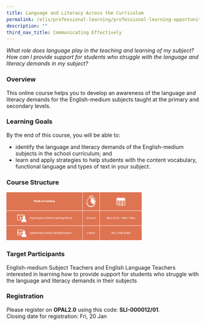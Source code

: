 ```yaml
---
title: Language and Literacy Across the Curriculum
permalink: /elis/professional-learning/professional-learning-opportunities/language-literacy-across-curriculum/
description: ""
third_nav_title: Communicating Effectively
---
```

<em>What role does language play in the teaching and learning of my subject? How can I provide support for students who struggle with the language and literacy demands in my subject?</em>

### Overview
This online course helps you to develop an awareness of the language and literacy demands for the English-medium subjects taught at the primary and secondary levels.

### Learning Goals

By the end of this course, you will be able to:

*   identify the language and literacy demands of the English-medium subjects in the school curriculum; and
*   learn and apply strategies to help students with the content vocabulary, functional language and types of text in your subject.

### Course Structure

<img src="/images/course%20structure%203.png" 
     style="width:70%">
		 
### Target Participants

English-medium Subject Teachers and English Language Teachers interested in learning how to provide support for students who struggle with the language and literacy demands in their subjects

### Registration


Please register on **OPAL2.0** using this code: **SLI-000012/01**.  
Closing date for registration: Fri, 20 Jan


